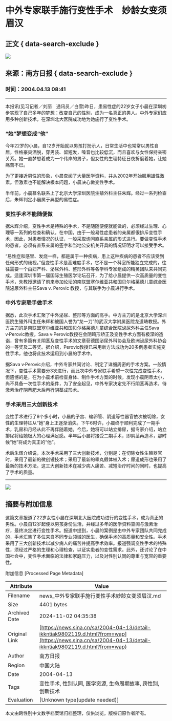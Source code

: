 # 中外专家联手施行变性手术　妙龄女变须眉汉

## 正文 { data-search-exclude }


![](https://n.sinaimg.cn/sinacn/20170523/33f8-fyfkzhs9794054.jpg)

## 来源：南方日报 { data-search-exclude }

### 时间：2004.04.13 08:41

---

本报讯(见习记者／刘丽　通讯员／白雪)昨日，患易性症的22岁女子小晨在深圳初步实现了自己多年的梦想：改变自己的性别，成为一名真正的男人。中外专家们应用多种创新技术，在深圳北大医院成功地为她施行了变性手术。

### “她”梦想变成“他”

今年22岁的小晨，自12岁开始就以男孩打扮示人，日常生活中也常常以男性自居，性格豪爽洒脱，穿男装、留短发，嗓音也比较低沉，而且喜欢与女性保持亲密关系。她一直梦想着成为一个伟岸的男子，但女性的生理特征日夜折磨着她，让她痛苦不已。

为了更接近男性的形象，小晨查阅了大量医学资料，并从2002年开始服用雄性激素。但激素也不能解决根本问题，小晨决心做变性手术。

半年前，小晨慕名联系上了北京大学深圳医院生殖外科主任朱辉。经过一系列检查后，朱辉判定小晨属于典型的易性症。

### 变性手术不能随便做

据朱辉介绍，变性手术是特殊的手术，不是随随便便就能做的，必须经过生理、心理等一系列的检查和确认。在中国，由于一般易性症患者的亲属都很排斥变性手术，因此，对患者情况的认证，一般采取询问直系亲属的形式进行。要做变性手术的患者，必须有直系亲属的签字和当地公安机关开具的情况证明才可以接受手术。

“易性症和感冒、发烧一样，都是属于一种疾病，患上这种疾病的患者不应该受到任何形式的歧视。”但变性手术是高难度手术，它不是一个科室所能独立完成的，往往需要一个由妇产科、泌尿外科、整形外科等各学科专家组成的精英团队来共同完成。适逢深圳市第一届国际生殖医学论坛召开，为了给小晨提供一次高质量的变性手术，朱教授邀请了前来参加论坛的南联盟塞尔维亚共和国贝尔格莱德儿童综合医院泌尿外科主任Sava v. Perovic 教授，与其联手为小晨进行手术。

### 中外专家联手做手术

据悉，此次手术汇聚了中外泌尿、整形等方面的高手。中方主刀的是北京大学深圳医院生殖外科主任朱辉和被国人誉为“龙一刀”的武汉大学附属医院龙道畴教授。外方主刀的是南联盟塞尔维亚共和国贝尔格莱德儿童综合医院泌尿外科主任Sava v·Perovic教授。Sava v·Perovic教授在会阴畸形矫正及变性手术方面有极深的造诣，曾有多篇有关阴茎及变性手术的文章获德国泌尿外科协会及欧洲泌尿外科协会的一等奖及二等奖。据介绍，Perovic教授已采用新方法成功为20多例患者实施变性手术，他也将此技术运用到小晨的手术中。

据Sava v·Perovic介绍，中外专家共同讨论、制定了详细周密的手术方案。一般情况下，变性手术需要分3次进行，而此次中外专家联手希望一次性完成变性手术。但遗憾的是，在为小晨术前检查身体、制作手术方案的时候，发现小晨阴蒂太小，尚不具备一次性手术的条件，为了安全起见，中外专家决定先不行阴茎再造术，待激素治疗阴蒂肥大后再行阴茎成形术。

### 手术采用三大创新技术

变性手术进行了8个多小时，小晨的子宫、输卵管、阴道等性器官依次被切除，女性的生理特征从“她”身上正逐渐消失。下午6时许，小晨终于顺利完成了一期手术，乳房和月经从此不再伴随着她。今后，她将可以站立排尿，据专家介绍，站立排尿将给她极大的心理满足感。半年后小晨将接受二期手术，即阴茎再造术，那时候“她”将成为真正的“他”。

术后朱辉介绍说，本次手术采用了三大创新技术，分别是：在切除女性生殖器官时，采用了最新的微创镜技术；采用了最新的睾丸假体植入术；尿道成形也采用了最新的技术方法。这三大创新技术在减少病人痛苦、减短治疗时间的同时，也提高了手术的质量。

---

![](https://n.sinaimg.cn/default/2fb77759/20151125/320X320.png)

## 摘要与附加信息

<!-- tcd_abstract -->
这篇文章报道了22岁女性小晨在深圳北大医院成功进行的变性手术，成为真正的男性。小晨自12岁起便以男孩身份生活，并经过多年的医学资料查阅与激素治疗，最终决定进行变性手术。报道中提到，小晨的案例是由中外专家团队共同完成的，手术汇集了多位来自不同专业领域的医生，确保手术的高质量和安全性。手术采用了三大创新技术以减少病人的痛苦并提高手术效率。报道强调变性手术的特殊性，须经过严格的生理和心理检查，以证实患者的变性需求。此外，还讨论了在中国社会中，变性手术面临的法律和家庭压力，以及对性别认同的尊重与宽容的重要性。
<!-- tcd_abstract_end -->

附加信息 [Processed Page Metadata]

| Attribute       | Value                                  |
|-----------------|----------------------------------------|
| Filename        | news_中外专家联手施行变性手术妙龄女变须眉汉.md                             |
| Size            | 4401 bytes                           |
| Archived Date   | 2024-11-02 04:35:38                             |
| Original Link   | [https://news.sina.cn/sa/2004-04-13/detail-ikkntiak9802119.d.html?from=wap](https://news.sina.cn/sa/2004-04-13/detail-ikkntiak9802119.d.html?from=wap)                       |
| Author          | 南方日报                               |
| Region          | 中国大陆                               |
| Date            | 2004-04-13                                 |
| Tags            | 变性手术, 性别认同, 医学资源, 生命周期故事, 跨性别, 创新技术                                 |
| Evaluation            | [Unknown type(update needed)]                                 |
<!-- tcd_table_end -->

本文由跨性别中文数字档案馆归档整理，仅供浏览。版权归原作者所有。
